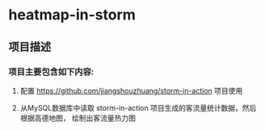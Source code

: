 # heatmap-in-storm

## 项目描述
### 项目主要包含如下内容:
1. 配置 https://github.com/jiangshouzhuang/storm-in-action 项目使用

2. 从MySQL数据库中读取 storm-in-action 项目生成的客流量统计数据，然后根据高德地图，
   绘制出客流量热力图

